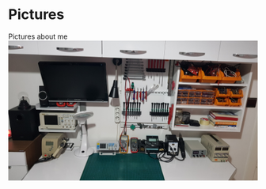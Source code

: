 # Pictures
Pictures about me
<img src="https://github.com/bilkeonur/Pictures/blob/main/20230321_001624.jpg" width="800">


